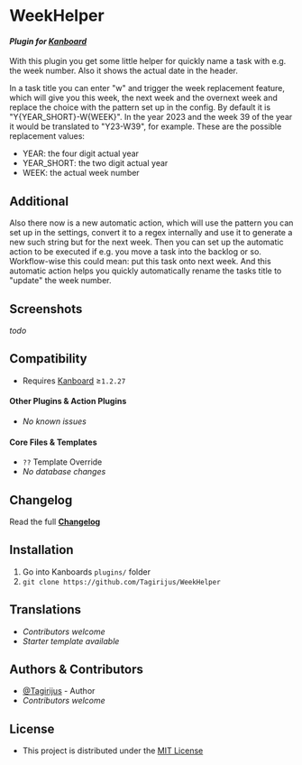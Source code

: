# WeekHelper

#### _Plugin for [Kanboard](https://github.com/fguillot/kanboard "Kanboard - Kanban Project Management Software")_

With this plugin you get some little helper for quickly name a task with e.g. the week number. Also it shows the actual date in the header.

In a task title you can enter "w" and trigger the week replacement feature, which will give you this week, the next week and the overnext week and replace the choice with the pattern set up in the config. By default it is "Y{YEAR_SHORT}-W{WEEK}". In the year 2023 and the week 39 of the year it would be translated to "Y23-W39", for example. These are the possible replacement values:

- YEAR: the four digit actual year
- YEAR_SHORT: the two digit actual year
- WEEK: the actual week number

## Additional

Also there now is a new automatic action, which will use the pattern you can set up in the settings, convert it to a regex internally and use it to generate a new such string but for the next week. Then you can set up the automatic action to be executed if e.g. you move a task into the backlog or so. Workflow-wise this could mean: put this task onto next week. And this automatic action helps you quickly automatically rename the tasks title to "update" the week number.


Screenshots
-------------

_todo_


Compatibility
-------------

- Requires [Kanboard](https://github.com/fguillot/kanboard "Kanboard - Kanban Project Management Software") ≥`1.2.27`

#### Other Plugins & Action Plugins
- _No known issues_
#### Core Files & Templates
- `??` Template Override
- _No database changes_


Changelog
---------

Read the full [**Changelog**](../master/changelog.md "See changes")
 

Installation
------------

1. Go into Kanboards `plugins/` folder
2. `git clone https://github.com/Tagirijus/WeekHelper`


Translations
------------

- _Contributors welcome_
- _Starter template available_

Authors & Contributors
----------------------

- [@Tagirijus](https://github.com/Tagirijus) - Author
- _Contributors welcome_


License
-------
- This project is distributed under the [MIT License](../master/LICENSE "Read The MIT license")

